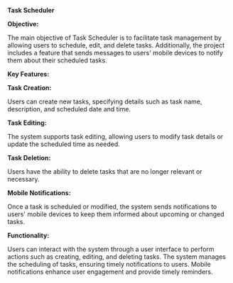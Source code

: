 **Task Scheduler**

**Objective:**

The main objective of Task Scheduler is to facilitate task management by allowing users to schedule, edit, and delete tasks. Additionally, the project includes a feature that sends messages to users' mobile devices to notify them about their scheduled tasks.

**Key Features:**

**Task Creation:**

Users can create new tasks, specifying details such as task name, description, and scheduled date and time.

**Task Editing:**

The system supports task editing, allowing users to modify task details or update the scheduled time as needed.

**Task Deletion:**

Users have the ability to delete tasks that are no longer relevant or necessary.

**Mobile Notifications:**

Once a task is scheduled or modified, the system sends notifications to users' mobile devices to keep them informed about upcoming or changed tasks.

**Functionality:**

Users can interact with the system through a user interface to perform actions such as creating, editing, and deleting tasks.
The system manages the scheduling of tasks, ensuring timely notifications to users.
Mobile notifications enhance user engagement and provide timely reminders.
